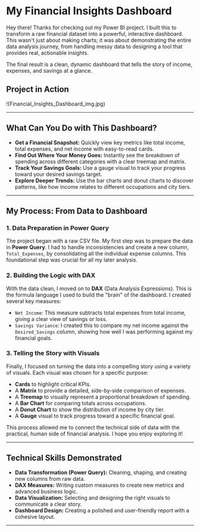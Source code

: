 # My Financial Insights Dashboard 

Hey there! Thanks for checking out my Power BI project. I built this to transform a raw financial dataset into a powerful, interactive dashboard. This wasn't just about making charts; it was about demonstrating the entire data analysis journey, from handling messy data to designing a tool that provides real, actionable insights.

The final result is a clean, dynamic dashboard that tells the story of income, expenses, and savings at a glance.

## Project in Action

!(Financial_Insights_Dashboard_img.jpg)

---

## What Can You Do with This Dashboard?

-   **Get a Financial Snapshot:** Quickly view key metrics like total income, total expenses, and net income with easy-to-read cards.
-   **Find Out Where Your Money Goes:** Instantly see the breakdown of spending across different categories with a clear treemap and matrix.
-   **Track Your Savings Goals:** Use a gauge visual to track your progress toward your desired savings target.
-   **Explore Deeper Trends:** Use the bar charts and donut charts to discover patterns, like how income relates to different occupations and city tiers.

---

## My Process: From Data to Dashboard

### 1. Data Preparation in Power Query

The project began with a raw CSV file. My first step was to prepare the data in **Power Query**. I had to handle inconsistencies and create a new column, `Total_Expenses`, by consolidating all the individual expense columns. This foundational step was crucial for all my later analysis.

### 2. Building the Logic with DAX

With the data clean, I moved on to **DAX** (Data Analysis Expressions). This is the formula language I used to build the "brain" of the dashboard. I created several key measures:

-   `Net Income`: This measure subtracts total expenses from total income, giving a clear view of savings or loss.
-   `Savings Variance`: I created this to compare my net income against the `Desired_Savings` column, showing how well I was performing against my financial goals.

### 3. Telling the Story with Visuals

Finally, I focused on turning the data into a compelling story using a variety of visuals. Each visual was chosen for a specific purpose:

-   **Cards** to highlight critical KPIs.
-   A **Matrix** to provide a detailed, side-by-side comparison of expenses.
-   A **Treemap** to visually represent a proportional breakdown of spending.
-   A **Bar Chart** for comparing totals across occupations.
-   A **Donut Chart** to show the distribution of income by city tier.
-   A **Gauge** visual to track progress toward a specific financial goal.

This process allowed me to connect the technical side of data with the practical, human side of financial analysis. I hope you enjoy exploring it!

---

## Technical Skills Demonstrated

-   **Data Transformation (Power Query):** Cleaning, shaping, and creating new columns from raw data.
-   **DAX Measures:** Writing custom measures to create new metrics and advanced business logic.
-   **Data Visualization:** Selecting and designing the right visuals to communicate a clear story.
-   **Dashboard Design:** Creating a polished and user-friendly report with a cohesive layout.

---
